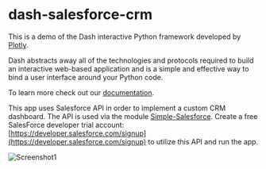 # dash-salesforce-crm
This is a demo of the Dash interactive Python framework developed by [Plotly](https://plot.ly/).

Dash abstracts away all of the technologies and protocols required to build an interactive web-based application and is a simple and effective way to bind a user interface around your Python code.

To learn more check out our [documentation](https://plot.ly/dash).

This app uses Salesforce API in order to implement a custom CRM dashboard. The API is used via the module [Simple-Salesforce](https://pypi.org/project/simple-salesforce/). Create a free SalesForce developer trial account: [https://developer.salesforce.com/signup](https://developer.salesforce.com/signup) to utilize this API and run the app.

![Screenshot1](images/dash-salesforce-crm.gif)
